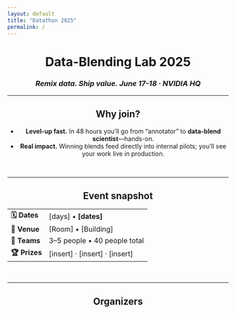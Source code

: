 ```yaml
---
layout: default          
title: "Datathon 2025"
permalink: /
---
```

<div align="center">

# Data-Blending Lab 2025  
### *Remix data.  Ship value.  June 17-18 · NVIDIA HQ*

---

## Why join?

- **Level-up fast.** In 48 hours you’ll go from “annotator” to **data-blend scientist**—hands-on.
- **Real impact.** Winning blends feed directly into internal pilots; you’ll see your work live in production.  

&nbsp;

---

## Event snapshot

| | |
|---|---|
| **🗓 Dates** | [days] • **[dates]** |
| **🏢 Venue** | [Room] • [Building] |
| **👥 Teams** | 3–5 people • 40 people total |
| **🏆 Prizes** | [insert] · [insert] · [insert] |

&nbsp;

---


## Organizers
